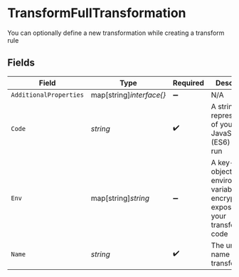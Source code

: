 # TransformFullTransformation

You can optionally define a new transformation while creating a transform rule


## Fields

| Field                                                                                         | Type                                                                                          | Required                                                                                      | Description                                                                                   |
| --------------------------------------------------------------------------------------------- | --------------------------------------------------------------------------------------------- | --------------------------------------------------------------------------------------------- | --------------------------------------------------------------------------------------------- |
| `AdditionalProperties`                                                                        | map[string]*interface{}*                                                                      | :heavy_minus_sign:                                                                            | N/A                                                                                           |
| `Code`                                                                                        | *string*                                                                                      | :heavy_check_mark:                                                                            | A string representation of your JavaScript (ES6) code to run                                  |
| `Env`                                                                                         | map[string]*string*                                                                           | :heavy_minus_sign:                                                                            | A key-value object of environment variables to encrypt and expose to your transformation code |
| `Name`                                                                                        | *string*                                                                                      | :heavy_check_mark:                                                                            | The unique name of the transformation                                                         |